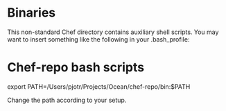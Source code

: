 Binaries
========

This non-standard Chef directory contains auxiliary shell scripts. You may want
to insert something like the following in your .bash_profile:

  # Chef-repo bash scripts
  export PATH=/Users/pjotr/Projects/Ocean/chef-repo/bin:$PATH

Change the path according to your setup.
